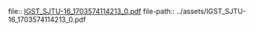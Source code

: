 file:: [IGST_SJTU-16_1703574114213_0.pdf](../assets/IGST_SJTU-16_1703574114213_0.pdf)
file-path:: ../assets/IGST_SJTU-16_1703574114213_0.pdf
